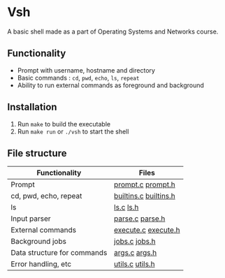 # Vsh
A basic shell made as a part of Operating Systems and Networks course.

## Functionality
- Prompt with username, hostname and directory
- Basic commands : `cd`, `pwd`, `echo`, `ls`, `repeat`
- Ability to run external commands as foreground and background

## Installation
1. Run `make` to build the executable
2. Run `make run` or `./vsh` to start the shell

## File structure
| Functionality |Files |
| -- | -- |
|Prompt| [prompt.c](src/prompt.c) [prompt.h](src/prompt.h)|
|cd, pwd, echo, repeat | [builtins.c](src/builtins.c) [builtins.h](src/builtins.h)|
|ls | [ls.c](src/ls.c) [ls.h](src/ls.h)|
|Input parser| [parse.c](src/parse.c) [parse.h](src/parse.h)|
|External commands|[execute.c](src/execute.c) [execute.h](src/execute.h)|
|Background jobs| [jobs.c](src/jobs.c) [jobs.h](src/jobs.h)|
|Data structure for commands| [args.c](src/args.c) [args.h](src/args.h)|
|Error handling, etc| [utils.c](src/utils.c) [utils.h](src/utils.h)|

